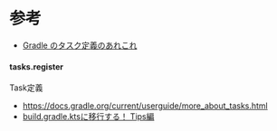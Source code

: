

# 参考
- [Gradle のタスク定義のあれこれ](https://qiita.com/opengl-8080/items/0a192b62ee87d8ac7578)



#### tasks.register

Task定義

- https://docs.gradle.org/current/userguide/more_about_tasks.html
- [build.gradle.ktsに移行する！ Tips編](https://radiochemical.hatenablog.com/entry/2019/09/25/190500)